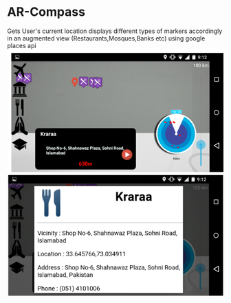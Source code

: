 # AR-Compass
Gets User's current location displays different types of markers accordingly in an augmented view (Restaurants,Mosques,Banks etc) using google places api
![](https://github.com/talha970/AR-Compass/blob/master/screenshots/aug1.png)
![](https://github.com/talha970/AR-Compass/blob/master/screenshots/aug2.png)
